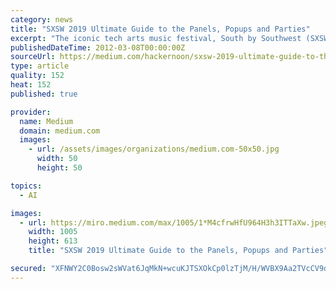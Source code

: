 ```yaml
---
category: news
title: "SXSW 2019 Ultimate Guide to the Panels, Popups and Parties"
excerpt: "The iconic tech arts music festival, South by Southwest (SXSW), is nearly upon us with more than one hundred thousand influencers about to descend upon the ten day bacchanal that takes place in Austin, March 8 through March 17. It’s a star-studded ..."
publishedDateTime: 2012-03-08T00:00:00Z
sourceUrl: https://medium.com/hackernoon/sxsw-2019-ultimate-guide-to-the-panels-parties-performances-9c1c9f25c599
type: article
quality: 152
heat: 152
published: true

provider:
  name: Medium
  domain: medium.com
  images:
    - url: /assets/images/organizations/medium.com-50x50.jpg
      width: 50
      height: 50

topics:
  - AI

images:
  - url: https://miro.medium.com/max/1005/1*M4cfrwHfU964H3h3ITTaXw.jpeg
    width: 1005
    height: 613
    title: "SXSW 2019 Ultimate Guide to the Panels, Popups and Parties"

secured: "XFNWY2C0Bosw2sWVat6JqMkN+wcuKJTSXOkCp0lzTjM/H/WVBX9Aa2TVcCV9dcPg9qhGWKVwU+t+h69g9IqztyV7eFuxcwtulQWzUGWI5A7o7ksNkSi27EdHIegeQVmHmtpwZM9TVV5iXCS7TH345BvVRvATzlNz8lLdOWclsNixQWmOIFgDNMvshOqp0/kRuATkJhBOJXdId8jxCIVTyLU12jYl/8zSrZeFeFLaRFAh81XrtAM2S9hlGUXBWAUKp2gKuMZditPQG7EU9Rn6Gg==;9G8nspsbBTL1Im4YBNej0A=="
---
```


